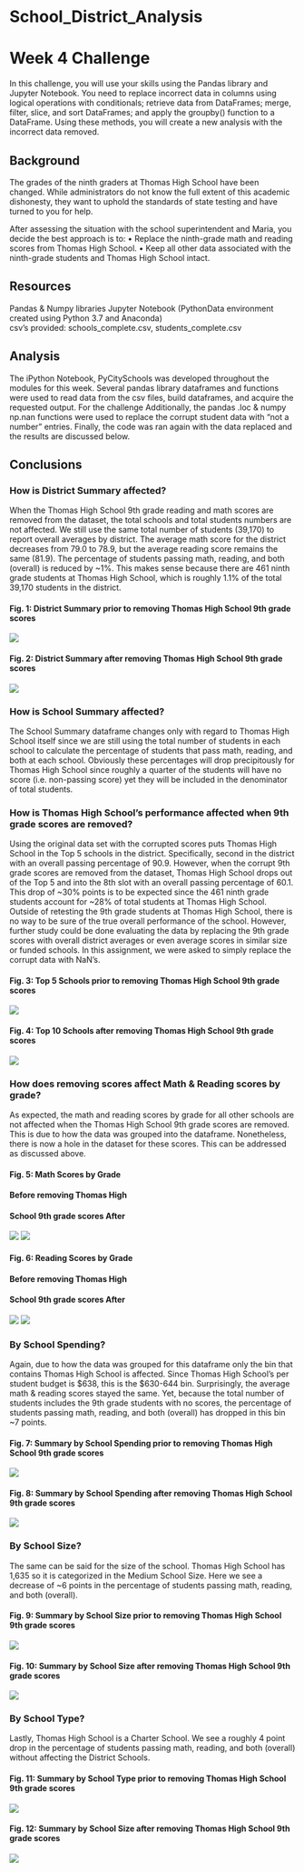# School_District_Analysis

# Week 4 Challenge

In this challenge, you will use your skills using the Pandas library and Jupyter Notebook. You need to replace incorrect data in columns using logical operations with conditionals; retrieve data from DataFrames; merge, filter, slice, and sort DataFrames; and apply the groupby() function to a DataFrame. Using these methods, you will create a new analysis with the incorrect data removed.

## Background

The grades of the ninth graders at Thomas High School have been changed. While administrators do not know the full extent of this academic dishonesty, they want to uphold the standards of state testing and have turned to you for help.

After assessing the situation with the school superintendent and Maria, you decide the best approach is to:
•	Replace the ninth-grade math and reading scores from Thomas High School.
•	Keep all other data associated with the ninth-grade students and Thomas High School intact.

## Resources

Pandas & Numpy libraries
Jupyter Notebook (PythonData environment created using Python 3.7 and Anaconda)                      
csv’s provided:  schools_complete.csv, students_complete.csv

## Analysis

The iPython Notebook, PyCitySchools was developed throughout the modules for this week.  Several pandas library dataframes and functions were used to read data from the csv files, build dataframes, and acquire the requested output.  For the challenge Additionally, the pandas .loc & numpy np.nan functions were used to replace the corrupt student data with “not a number” entries.  Finally, the code was ran again with the data replaced and the results are discussed below.

## Conclusions

### How is District Summary affected?
When the Thomas High School 9th grade reading and math scores are removed from the dataset, the total schools and total students numbers are not affected.  We still use the same total number of students (39,170) to report overall averages by district.  The average math score for the district decreases from 79.0 to 78.9, but the average reading score remains the same (81.9).  The percentage of students passing math, reading, and both (overall) is reduced by ~1%.  This makes sense because there are 461 ninth grade students at Thomas High School, which is roughly 1.1% of the total 39,170 students in the district.

#### Fig. 1:  District Summary prior to removing Thomas High School 9th grade scores
![](Images/District_Summary_Original.PNG)

#### Fig. 2:  District Summary after removing Thomas High School 9th grade scores
![](Images/District_Summary_New.PNG)


### How is School Summary affected?
The School Summary dataframe changes only with regard to Thomas High School itself since we are still using the total number of students in each school to calculate the percentage of students that pass math, reading, and both at each school.  Obviously these percentages will drop precipitously for Thomas High School since roughly a quarter of the students will have no score (i.e. non-passing score) yet they will be included in the denominator of total students.

### How is Thomas High School’s performance affected when 9th grade scores are removed?
Using the original data set with the corrupted scores puts Thomas High School in the Top 5 schools in the district.  Specifically, second in the district with an overall passing percentage of 90.9.  However, when the corrupt 9th grade scores are removed from the dataset, Thomas High School drops out of the Top 5 and into the 8th slot with an overall passing percentage of 60.1.  This drop of ~30% points is to be expected since the 461 ninth grade students account for ~28% of total students at Thomas High School. Outside of retesting the 9th grade students at Thomas High School, there is no way to be sure of the true overall performance of the school.  However, further study could be done evaluating the data by replacing the 9th grade scores with overall district averages or even average scores in similar size or funded schools.  In this assignment, we were asked to simply replace the corrupt data with NaN’s.  

#### Fig. 3:  Top 5 Schools prior to removing Thomas High School 9th grade scores
![](Images/Top_5_Schools_Original.PNG)

#### Fig. 4:  Top 10 Schools after removing Thomas High School 9th grade scores
![](Images/Top_10_Schools_New.PNG)

### How does removing scores affect Math & Reading scores by grade?  
As expected, the math and reading scores by grade for all other schools are not affected when the Thomas High School 9th grade scores are removed.  This is due to how the data was grouped into the dataframe.  Nonetheless, there is now a hole in the dataset for these scores.  This can be addressed as discussed above.  

#### Fig. 5:  Math Scores by Grade
#### Before removing Thomas High 
#### School 9th grade scores              After 
![](Images/Math_by_grade_Original.PNG)                            ![](/Images/Math_by_grade_New.PNG)

#### Fig. 6:  Reading Scores by Grade
#### Before removing Thomas High 
#### School 9th grade scores              After 
![](Images/Reading_by_grade_Original.PNG)                         ![](/Images/Reading_by_grade_New.PNG) 

### By School Spending?  
Again, due to how the data was grouped for this dataframe only the bin that contains Thomas High School is affected.  Since Thomas High School’s per student budget is $638, this is the $630-644 bin.  Surprisingly, the average math & reading scores stayed the same.  Yet, because the total number of students includes the 9th grade students with no scores, the percentage of students passing math, reading, and both (overall) has dropped in this bin ~7 points.

#### Fig. 7:  Summary by School Spending prior to removing Thomas High School 9th grade scores
![](Images/School_Spending_Summary_Original.PNG)

#### Fig. 8:  Summary by School Spending after removing Thomas High School 9th grade scores
![](Images/School_Spending_Summary__New.PNG)

### By School Size?  
The same can be said for the size of the school.  Thomas High School has 1,635 so it is categorized in the Medium School Size.  Here we see a decrease of ~6 points in the percentage of students passing math, reading, and both (overall).

#### Fig. 9:  Summary by School Size prior to removing Thomas High School 9th grade scores
![](Images/School_Size_Summary_Original.PNG)

#### Fig. 10:  Summary by School Size after removing Thomas High School 9th grade scores
![](Images/School_Size_Summary__New.PNG)


### By School Type?
Lastly, Thomas High School is a Charter School.  We see a roughly 4 point drop in the percentage of students passing math, reading, and both (overall) without affecting the District Schools. 

#### Fig. 11:  Summary by School Type prior to removing Thomas High School 9th grade scores
![](Images/School_Type_Summary_Original.PNG)

#### Fig. 12:  Summary by School Size after removing Thomas High School 9th grade scores
![](Images/School_Type_Summary_New.PNG)



